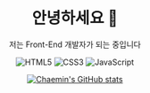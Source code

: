 <div align=center>  
  <h1>안녕하세요 👋</h1>
  
  저는 Front-End 개발자가 되는 중입니다
  
  ![HTML5](https://img.shields.io/badge/html5-%23E34F26.svg?style=for-the-badge&logo=html5&logoColor=white) ![CSS3](https://img.shields.io/badge/css3-%231572B6.svg?style=for-the-badge&logo=css3&logoColor=white) ![JavaScript](https://img.shields.io/badge/javascript-%23323330.svg?style=for-the-badge&logo=javascript&logoColor=%23F7DF1E)
  
  [![Chaemin's GitHub stats](https://github-readme-stats.vercel.app/api?username=Chaemin-153&show_icons=true&hide=contribs,prs&cache_seconds=86400&theme=highcontrast)](https://github.com/Chaemin-153/github-readme-stats)
</div>
